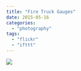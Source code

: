 ```yaml
---
title: "Fire Truck Gauges"
date: 2015-05-16
categories: 
  - "photography"
tags: 
  - "flickr"
  - "ifttt"
---
```


![](https://farm8.staticflickr.com/7770/16947015974_82c99d6682_b.jpg)
